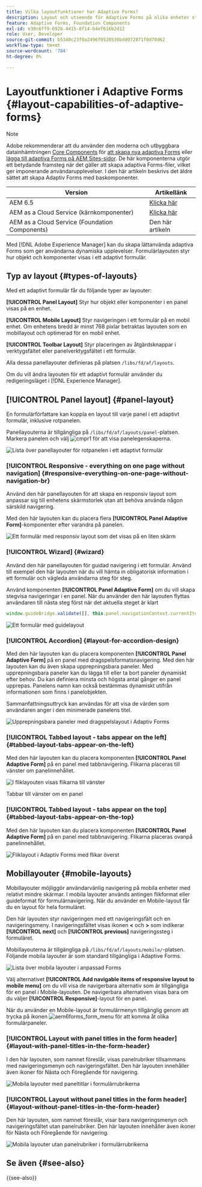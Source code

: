 ```yaml
---
title: Vilka layoutfunktioner har Adaptive Forms?
description: Layout och utseende för Adaptive Forms på olika enheter styrs av layoutinställningarna. Förstå de olika layouterna och hur de ska användas.
feature: Adaptive Forms, Foundation Components
exl-id: e30c6ff9-692b-4415-8f14-b4ef616b2d12
role: User, Developer
source-git-commit: b5340c23f0a2496f0528530bdd072871f0d70d62
workflow-type: tm+mt
source-wordcount: '784'
ht-degree: 0%

---
```


# Layoutfunktioner i Adaptive Forms {#layout-capabilities-of-adaptive-forms}

>[!NOTE]
>
> Adobe rekommenderar att du använder den moderna och utbyggbara datainhämtningen [Core Components](https://experienceleague.adobe.com/docs/experience-manager-core-components/using/adaptive-forms/introduction.html) för [att skapa nya adaptiva Forms](/help/forms/creating-adaptive-form-core-components.md) eller [lägga till adaptiva Forms på AEM Sites-sidor](/help/forms/create-or-add-an-adaptive-form-to-aem-sites-page.md). De här komponenterna utgör ett betydande framsteg när det gäller att skapa adaptiva Forms-filer, vilket ger imponerande användarupplevelser. I den här artikeln beskrivs det äldre sättet att skapa Adaptiv Forms med baskomponenter.


| Version | Artikellänk |
| -------- | ---------------------------- |
| AEM 6.5 | [Klicka här](https://experienceleague.adobe.com/docs/experience-manager-65/forms/adaptive-forms-basic-authoring/layout-capabilities-adaptive-forms.html) |
| AEM as a Cloud Service (kärnkomponenter) | [Klicka här](/help/forms/layout-capabilities-adaptive-forms-core-components.md) |
| AEM as a Cloud Service (Foundation Components) | Den här artikeln |

Med [!DNL Adobe Experience Manager] kan du skapa lättanvända adaptiva Forms som ger användarna dynamiska upplevelser. Formulärlayouten styr hur objekt och komponenter visas i ett adaptivt formulär.

<!-- ## Prerequisite knowledge {#prerequisite-knowledge}

Before learning about the different layout capabilities of Adaptive Forms, read [Introduction to authoring forms](introduction-forms-authoring.md) to know more about Adaptive Forms. -->

## Typ av layout {#types-of-layouts}

Med ett adaptivt formulär får du följande typer av layouter:

**[!UICONTROL Panel Layout]** Styr hur objekt eller komponenter i en panel visas på en enhet.

**[!UICONTROL Mobile Layout]** Styr navigeringen i ett formulär på en mobil enhet. Om enhetens bredd är minst 768 pixlar betraktas layouten som en mobillayout och optimerad för en mobil enhet.

**[!UICONTROL Toolbar Layout]** Styr placeringen av åtgärdsknappar i verktygsfältet eller panelverktygsfältet i ett formulär.

Alla dessa panellayouter definieras på platsen `/libs/fd/af/layouts`.

Om du vill ändra layouten för ett adaptivt formulär använder du redigeringsläget i [!DNL Experience Manager].

## [!UICONTROL Panel layout] {#panel-layout}

En formulärförfattare kan koppla en layout till varje panel i ett adaptivt formulär, inklusive rotpanelen.

Panellayouterna är tillgängliga på `/libs/fd/af/layouts/panel`-platsen. Markera panelen och välj ![cmpr1](assets/configure-icon.svg) för att visa panelegenskaperna.

![Lista över panellayouter för rotpanelen i ett adaptivt formulär](assets/layouts.png)

### [!UICONTROL Responsive - everything on one page without navigation] {#responsive-everything-on-one-page-without-navigation-br}

Använd den här panellayouten för att skapa en responsiv layout som anpassar sig till enhetens skärmstorlek utan att behöva använda någon särskild navigering.

Med den här layouten kan du placera flera **[!UICONTROL Panel Adaptive Form]**-komponenter efter varandra på panelen.

![Ett formulär med responsiv layout som det visas på en liten skärm](assets/responsive-layout.png)

### [!UICONTROL Wizard] {#wizard}

Använd den här panellayouten för guidad navigering i ett formulär. Använd till exempel den här layouten när du vill hämta in obligatorisk information i ett formulär och vägleda användarna steg för steg.

Använd komponenten **[!UICONTROL Panel Adaptive Form]** om du vill skapa stegvisa navigeringar i en panel. När du använder den här layouten flyttas användaren till nästa steg först när det aktuella steget är klart

```javascript
window.guideBridge.validate([], this.panel.navigationContext.currentItem.somExpression)
```

![Ett formulär med guidelayout](assets/wizard-layout2.png)

### [!UICONTROL Accordion] {#layout-for-accordion-design}

Med den här layouten kan du placera komponenten **[!UICONTROL Panel Adaptive Form]** på en panel med dragspelsformatsnavigering. Med den här layouten kan du även skapa upprepningsbara paneler. Med upprepningsbara paneler kan du lägga till eller ta bort paneler dynamiskt efter behov. Du kan definiera minsta och högsta antal gånger en panel upprepas. Panelens namn kan också bestämmas dynamiskt utifrån informationen som finns i panelobjekten.

Sammanfattningsuttryck kan användas för att visa de värden som användaren anger i den minimerade panelens titel.

![Upprepningsbara paneler med dragspelslayout i Adaptiv Forms](assets/accordion-layout.png)

### [!UICONTROL Tabbed layout - tabs appear on the left]{#tabbed-layout-tabs-appear-on-the-left}

Med den här layouten kan du placera komponenten **[!UICONTROL Panel Adaptive Form]** på en panel med tabbnavigering. Flikarna placeras till vänster om panelinnehållet.

![I fliklayouten visas flikarna till vänster](assets/tabs-on-left.png)

Tabbar till vänster om en panel

### [!UICONTROL Tabbed layout - tabs appear on the top] {#tabbed-layout-tabs-appear-on-the-top}

Med den här layouten kan du placera komponenten **[!UICONTROL Panel Adaptive Form]** på en panel med tabbnavigering. Flikarna placeras ovanpå panelinnehållet.

![Fliklayout i Adaptiv Forms med flikar överst](assets/tabs-on-top.png)

## Mobillayouter {#mobile-layouts}

Mobillayouter möjliggör användarvänlig navigering på mobila enheter med relativt mindre skärmar. I mobila layouter används antingen flikformat eller guideformat för formulärnavigering. När du använder en Mobile-layout får du en layout för hela formuläret.

Den här layouten styr navigeringen med ett navigeringsfält och en navigeringsmeny. I navigeringsfältet visas ikonen **&lt;** och **>** som indikerar **[!UICONTROL next]** och **[!UICONTROL previous]** navigeringssteg i formuläret.

Mobillayouterna är tillgängliga på `/libs/fd/af/layouts/mobile/`-platsen. Följande mobila layouter är som standard tillgängliga i Adaptive Forms.

![Lista över mobila layouter i anpassad Forms](assets/mobile-navigation.png)

Välj alternativet **[!UICONTROL Add navigable items of responsive layout to mobile menu]** om du vill visa de navigerbara alternativ som är tillgängliga för en panel i Mobile-layouten. De navigerbara alternativen visas bara om du väljer **[!UICONTROL Responsive]**-layout för en panel.

När du använder en Mobile-layout är formulärmenyn tillgänglig genom att trycka på ikonen ![aem6forms_form_menu](assets/rail-icon.svg) för att komma åt olika formulärpaneler.

### [!UICONTROL Layout with panel titles in the form header] {#layout-with-panel-titles-in-the-form-header}

I den här layouten, som namnet föreslår, visas panelrubriker tillsammans med navigeringsmenyn och navigeringsfältet. Den här layouten innehåller även ikoner för Nästa och Föregående för navigering.

![Mobila layouter med paneltitlar i formulärrubrikerna](assets/mobile-layout1.png)

### [!UICONTROL Layout without panel titles in the form header]{#layout-without-panel-titles-in-the-form-header}

Den här layouten, som namnet föreslår, visar bara navigeringsmenyn och navigeringsfältet utan panelrubriker. Den här layouten innehåller även ikoner för Nästa och Föregående för navigering.

![Mobila layouter utan panelrubriker i formulärrubrikerna](assets/mobile-layout2.png)

## Se även {#see-also}

{{see-also}}


<!-- ## Toolbar layouts {#toolbar-layouts}

A Toolbar Layout controls positioning and display of any action buttons that you add to your Adaptive Forms. The layout can be added at a form level or at a panel level.

![A list of Toolbar Layouts in Adaptive Forms to control layout of buttons](assets/toolbar-layouts.png)

A list of Toolbar Layouts in Adaptive Forms

Toolbar layouts are available at `/libs/fd/af/layouts/toolbar` location. Adaptive Forms provide the following Toolbar Layouts, by default.

### [!UICONTROL Default layout for toolbar] {#default-layout-for-toolbar}

This layout is selected as the default layout when you add any action buttons in an Adaptive Form. Selecting this layout displays the same layout for both, desktop and mobile devices.

Also, you can add multiple toolbars containing action buttons configured with this layout. An action button is associated with a form control. You can configure the toolbars to be before or after a panel.

![Default view for toolbar](assets/toolbar_layout_default.png)

Default view for toolbar

### [!UICONTROL Mobile fixed layout for toolbar] {#mobile-fixed-layout-for-toolbar}

Select this layout to provide alternate layouts for desktop and mobile devices.

For the desktop layout, you can add Action buttons using some specific labels. Only one toolbar can be configured with this layout. If more than one toolbar is configured with this layout, there is an overlap for mobile devices and only one toolbar is visible. For example, you can have a toolbar at the bottom or the top of the form, or, after or before panels in the form.

For the Mobile layout, you can add action buttons using icons.

![Mobile fixed layout for toolbar](assets/toolbar_layout_mobile_fixed.png)

Mobile fixed layout for toolbar-->


